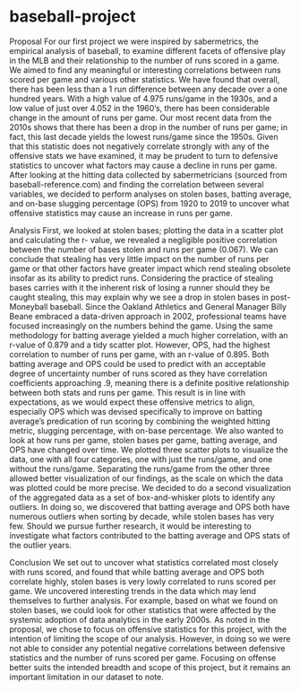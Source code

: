 # baseball-project
Proposal
      For our first project we were inspired by sabermetrics, the empirical analysis of baseball, 
to examine different facets of offensive play in the MLB and their relationship to the number of 
runs scored in a game. We aimed to find any meaningful or interesting correlations between runs 
scored per game and various other statistics. We have found that overall, there has been less than 
a 1 run difference between any decade over a one hundred years. With a high value of 4.975 
runs/game in the 1930s, and a low value of just over 4.052 in the 1960’s, there has been 
considerable change in the amount of runs per game. Our most recent data from the 2010s shows 
that there has been a drop in the number of runs per game; in fact, this last decade yields the 
lowest runs/game since the 1950s. Given that this statistic does not negatively correlate strongly 
with any of the offensive stats we have examined, it may be prudent to turn to defensive statistics 
to uncover what factors may cause a decline in runs per game. After looking at the hitting data 
collected by sabermetricians (sourced from baseball-reference.com) and finding the correlation 
between several variables, we decided to perform analyses on stolen bases, batting average, and 
on-base slugging percentage (OPS) from 1920 to 2019 to uncover what offensive statistics may 
cause an increase in runs per game. 

Analysis
      First, we looked at stolen bases; plotting the data in a scatter plot and calculating the r-
value, we revealed a negligible positive correlation between the number of bases stolen and runs 
per game (0.067). We can conclude that stealing has very little impact on the number of runs per 
game or that other factors have greater impact which rend stealing obsolete insofar as its ability 
to predict runs. Considering the practice of stealing bases carries with it the inherent risk of 
losing a runner should they be caught stealing, this may explain why we see a drop in stolen 
bases in post-Moneyball baseball. Since the Oakland Athletics and General Manager Billy Beane 
embraced a data-driven approach in 2002, professional teams have focused increasingly on the 
numbers behind the game. 
      Using the same methodology for batting average yielded a much higher correlation, with 
an r-value of 0.879 and a tidy scatter plot. However, OPS, had the highest correlation to number 
of runs per game, with an r-value of 0.895. Both batting average and OPS could be used to 
predict with an acceptable degree of uncertainty number of runs scored as they have correlation 
coefficients approaching .9, meaning there is a definite positive relationship between both stats 
and runs per game. This result is in line with expectations, as we would expect these offensive 
metrics to align, especially OPS which was devised specifically to improve on batting average’s 
predication of run scoring by combining the weighted hitting metric, slugging percentage, with 
on-base percentage. 
      We also wanted to look at how runs per game, stolen bases per game, batting average, 
and OPS have changed over time. We plotted three scatter plots to visualize the data, one with all 
four categories, one with just the runs/game, and one without the runs/game. Separating the 
runs/game from the other three allowed better visualization of our findings, as the scale on which 
the data was plotted could be more precise. We decided to do a second visualization of the 
aggregated data as a set of box-and-whisker plots to identify any outliers. In doing so, we 
discovered that batting average and OPS both have numerous outliers when sorting by decade, 
while stolen bases has very few. Should we pursue further research, it would be interesting to 
investigate what factors contributed to the batting average and OPS stats of the outlier years. 

Conclusion
	We set out to uncover what statistics correlated most closely with runs scored, and found 
that while batting average and OPS both correlate highly, stolen bases is very lowly correlated to 
runs scored per game. We uncovered interesting trends in the data which may lend themselves to 
further analysis. For example, based on what we found on stolen bases, we could look for other 
statistics that were affected by the systemic adoption of data analytics in the early 2000s. 
	As noted in the proposal, we chose to focus on offensive statistics for this project, with 
the intention of limiting the scope of our analysis. However, in doing so we were not able to 
consider any potential negative correlations between defensive statistics and the number of runs 
scored per game. Focusing on offense better suits the intended breadth and scope of this project, 
but it remains an important limitation in our dataset to note. 

